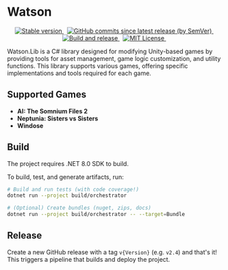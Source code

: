 # Watson

<p align="center">
  <a href="https://dev.azure.com/benito356/NetDevOpsTest/_packaging?_a=package&feed=e3acf8ba-ec70-46f0-b1a5-da1ce3dd5d9f&package=b8696a32-e71a-4479-9b0e-002997b8d8ef&preferRelease=true">
    <img alt="Stable version" src="https://feeds.dev.azure.com/benito356/339c91a8-9d6c-4082-8b1a-93c2ae76b637/_apis/public/Packaging/Feeds/e3acf8ba-ec70-46f0-b1a5-da1ce3dd5d9f/Packages/b8696a32-e71a-4479-9b0e-002997b8d8ef/Badge" />
  </a>
  &nbsp;
  <a href="https://dev.azure.com/benito356/NetDevOpsTest/_artifacts/feed/Example-Preview">
    <img alt="GitHub commits since latest release (by SemVer)" src="https://img.shields.io/github/commits-since/pleonex/template-csharp/latest?sort=semver" />
  </a>
  &nbsp;
  <a href="https://github.com/pleonex/template-csharp/workflows/Build%20and%20release">
    <img alt="Build and release" src="https://github.com/pleonex/template-csharp/workflows/Build%20and%20release/badge.svg?branch=main&event=push" />
  </a>
  &nbsp;
  <a href="https://choosealicense.com/licenses/mit/">
    <img alt="MIT License" src="https://img.shields.io/badge/license-MIT-blue.svg?style=flat" />
  </a>
  &nbsp;
</p>

Watson.Lib is a C# library designed for modifying Unity-based games by providing tools for asset management, game logic customization, and utility functions. This library supports various games, offering specific implementations and tools required for each game.

## Supported Games

- **AI: The Somnium Files 2**
- **Neptunia: Sisters vs Sisters**
- **Windose**

## Build

The project requires .NET 8.0 SDK to build.

To build, test, and generate artifacts, run:

```sh
# Build and run tests (with code coverage!)
dotnet run --project build/orchestrator

# (Optional) Create bundles (nuget, zips, docs)
dotnet run --project build/orchestrator -- --target=Bundle
```

## Release

Create a new GitHub release with a tag `v{Version}` (e.g. `v2.4`) and that's it!
This triggers a pipeline that builds and deploy the project.
